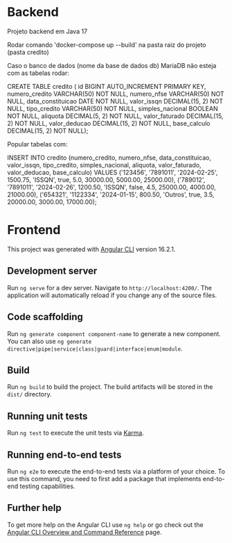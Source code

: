 
# Backend
Projeto backend em Java 17

Rodar comando 'docker-compose up --build' na pasta raiz do projeto (pasta credito)

Caso o banco de dados (nome da base de dados db) MariaDB não esteja com as tabelas rodar:

CREATE TABLE credito (
	id            	BIGINT AUTO_INCREMENT PRIMARY KEY,
	numero_credito	VARCHAR(50)	NOT NULL,
	numero_nfse   	VARCHAR(50)	NOT NULL,
	data_constituicao DATE       	NOT NULL,
	valor_issqn   	DECIMAL(15, 2) NOT NULL,
	tipo_credito  	VARCHAR(50)	NOT NULL,
	simples_nacional  BOOLEAN    	NOT NULL,
	aliquota      	DECIMAL(5, 2)  NOT NULL,
	valor_faturado	DECIMAL(15, 2) NOT NULL,
	valor_deducao 	DECIMAL(15, 2) NOT NULL,
	base_calculo  	DECIMAL(15, 2) NOT NULL);


Popular tabelas com:

INSERT INTO credito (numero_credito, numero_nfse, data_constituicao, valor_issqn, tipo_credito, simples_nacional, aliquota, valor_faturado, valor_deducao, base_calculo)
VALUES
('123456', '7891011', '2024-02-25', 1500.75, 'ISSQN', true, 5.0, 30000.00, 5000.00, 25000.00),
('789012', '7891011', '2024-02-26', 1200.50, 'ISSQN', false, 4.5, 25000.00, 4000.00, 21000.00),
('654321', '1122334', '2024-01-15', 800.50, 'Outros', true, 3.5, 20000.00, 3000.00, 17000.00);




# Frontend

This project was generated with [Angular CLI](https://github.com/angular/angular-cli) version 16.2.1.

## Development server

Run `ng serve` for a dev server. Navigate to `http://localhost:4200/`. The application will automatically reload if you change any of the source files.

## Code scaffolding

Run `ng generate component component-name` to generate a new component. You can also use `ng generate directive|pipe|service|class|guard|interface|enum|module`.

## Build

Run `ng build` to build the project. The build artifacts will be stored in the `dist/` directory.

## Running unit tests

Run `ng test` to execute the unit tests via [Karma](https://karma-runner.github.io).

## Running end-to-end tests

Run `ng e2e` to execute the end-to-end tests via a platform of your choice. To use this command, you need to first add a package that implements end-to-end testing capabilities.

## Further help

To get more help on the Angular CLI use `ng help` or go check out the [Angular CLI Overview and Command Reference](https://angular.io/cli) page.
